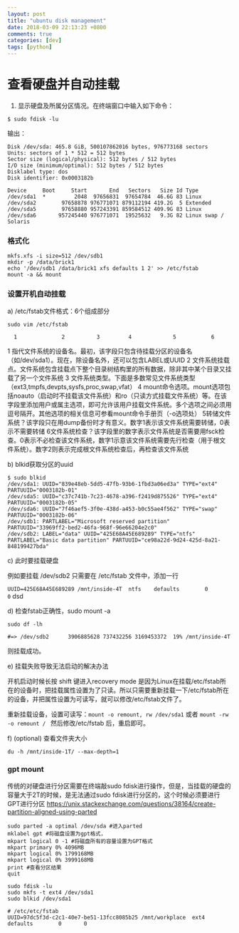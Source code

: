 ```yaml
---
layout: post
title: "ubuntu disk management"
date: 2018-03-09 22:13:23 +0800
comments: true
categories: [dev]
tags: [python]
---
```


# 查看硬盘并自动挂载

1) 显示硬盘及所属分区情况。在终端窗口中输入如下命令：

`$ sudo fdisk -lu`

输出：
```
Disk /dev/sda: 465.8 GiB, 500107862016 bytes, 976773168 sectors
Units: sectors of 1 * 512 = 512 bytes
Sector size (logical/physical): 512 bytes / 512 bytes
I/O size (minimum/optimal): 512 bytes / 512 bytes
Disklabel type: dos
Disk identifier: 0x0003182b

Device     Boot     Start       End   Sectors   Size Id Type
/dev/sda1  *         2048  97656831  97654784  46.6G 83 Linux
/dev/sda2        97658878 976771071 879112194 419.2G  5 Extended
/dev/sda5        97658880 957243391 859584512 409.9G 83 Linux
/dev/sda6       957245440 976771071  19525632   9.3G 82 Linux swap / Solaris
```

### 格式化

```
mkfs.xfs -i size=512 /dev/sdb1
mkdir -p /data/brick1
echo '/dev/sdb1 /data/brick1 xfs defaults 1 2' >> /etc/fstab
mount -a && mount
```

### 设置开机自动挂载

a) /etc/fstab文件格式：6个组成部分

`sudo vim /etc/fstab`

 <file system> <mount point>   <type>  <options>       <dump>      <pass>

      1              2          3         4             5           6
1 指代文件系统的设备名。最初，该字段只包含待挂载分区的设备名（如/dev/sda1）。现在，除设备名外，还可以包含LABEL或UUID
2 文件系统挂载点。文件系统包含挂载点下整个目录树结构里的所有数据，除非其中某个目录又挂载了另一个文件系统
3 文件系统类型。下面是多数常见文件系统类型（ext3,tmpfs,devpts,sysfs,proc,swap,vfat）
4 mount命令选项。mount选项包括noauto（启动时不挂载该文件系统）和ro（只读方式挂载文件系统）等。在该字段里添加用户或属主选项，即可允许该用户挂载文件系统。多个选项之间必须用逗号隔开。其他选项的相关信息可参看mount命令手册页（-o选项处）
5转储文件系统？该字段只在用dump备份时才有意义。数字1表示该文件系统需要转储，0表示不需要转储
6文件系统检查？该字段里的数字表示文件系统是否需要用fsck检查。0表示不必检查该文件系统，数字1示意该文件系统需要先行检查（用于根文件系统）。数字2则表示完成根文件系统检查后，再检查该文件系统

b) blkid获取分区的uuid

```
$ sudo blkid
/dev/sda1: UUID="839e48eb-5dd5-47fb-93b6-1fbd3a06ed3a" TYPE="ext4" PARTUUID="0003182b-01"
/dev/sda5: UUID="c37c741b-7c23-4678-a396-f2419d875526" TYPE="ext4" PARTUUID="0003182b-05"
/dev/sda6: UUID="7f46aef5-3f0e-438d-a453-b0c55ae4f562" TYPE="swap" PARTUUID="0003182b-06"
/dev/sdb1: PARTLABEL="Microsoft reserved partition" PARTUUID="33969ff2-bed2-46fa-968f-96e66204e2c0"
/dev/sdb2: LABEL="data" UUID="425E68A45E689289" TYPE="ntfs" PARTLABEL="Basic data partition" PARTUUID="ce98a22d-9d24-425d-8a21-848199427bda"
```

c) 此时要挂载硬盘

例如要挂载 /dev/sdb2 只需要在 /etc/fstab 文件中，添加一行

`UUID=425E68A45E689289 /mnt/inside-4T  ntfs    defaults        0       0`
dsd

d) 检查fstab正确性，sudo mount -a

```
sudo df -lh

#=> /dev/sdb2      3906885628 737432256 3169453372  19% /mnt/inside-4T
```
则挂载成功。

e) 挂载失败导致无法启动的解决办法

开机启动时候长按 shift 键进入recovery mode
是因为Linux在挂载/etc/fstab所在的设备时，把挂载属性设置为了只读。所以只需要重新挂载一下/etc/fstab所在的设备，并把属性设置为可读写，就可以修改/etc/fstab文件了。

重新挂载设备，设置可读写：`mount -o remount, rw /dev/sda1` 或者 `mount -rw -o remount /
`
然后修改/etc/fstab 后，重启即可。

f) (optional) 查看文件夹大小

`du -h /mnt/inside-1T/ --max-depth=1`


### gpt mount

传统的对硬盘进行分区需要在终端敲sudo fdisk进行操作，但是，当挂载的硬盘的容量大于2T的时候，是无法通过sudo fdisk进行分区的，这个时候必须要进行GPT进行分区
https://unix.stackexchange.com/questions/38164/create-partition-aligned-using-parted

```
sudo parted -a optimal /dev/sda #进入parted
mklabel gpt #将磁盘设置为gpt格式，
mkpart logical 0 -1 #将磁盘所有的容量设置为GPT格式
mkpart primary 0% 4096MB
mkpart logical 0% 1799168MB
mkpart logical 0% 3999168MB
print #查看分区结果
quit
```

```
sudo fdisk -lu
sudo mkfs -t ext4 /dev/sda1
sudo blkid /dev/sda1
```

```
# /etc/etc/fstab
UUID=97dc5f3d-c2c1-40e7-be51-13fcc8085b25 /mnt/workplace  ext4    defaults        0       0
```
